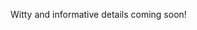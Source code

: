 Witty and informative details coming soon!

<!---
bozaman/bozaman is a ✨ special ✨ repository because its `README.md` (this file) appears on your GitHub profile.
You can click the Preview link to take a look at your changes.

--

- 👋 Hi, I’m @bozaman
- 👀 I’m interested in ...
- 🌱 I’m currently learning ...
- 💞️ I’m looking to collaborate on ...
- 📫 How to reach me ...

--

hello! my name is joe (or more accurately, joseph but i really prefer joe).
i was born yesterday and eventually grew up, attended a large university to learn many things and since then have
worked for several companies doing stuff, which has led me to where i am now - working for a company doing stuff.
in the time i'm not doing stuff, i like to do other things and i may even share some of those other things here for
everyone to see. i hope to keep doing these and maybe even other things for a long time .... :)

i currently do stuff and other things in phoenix, arizona. that’s in the desert where it often gets hot, usually
in the summer which lasts most of the year. it’s not as fun to do stuff or other things when it’s too hot, but you
get used to it. winters are pretty nice, though. it doesn’t snow and we have palm trees. so there’s that.

if you are reading this or other visiting this blog you may have some interest in my stuff or other things, in which
case: welcome! if you found yourself here by accident … well, in that case: welcome! either way, thanks for finding
your way here. look around, have fun, and maybe find something that can help you doing stuff and other things.

joe

—-

--->

